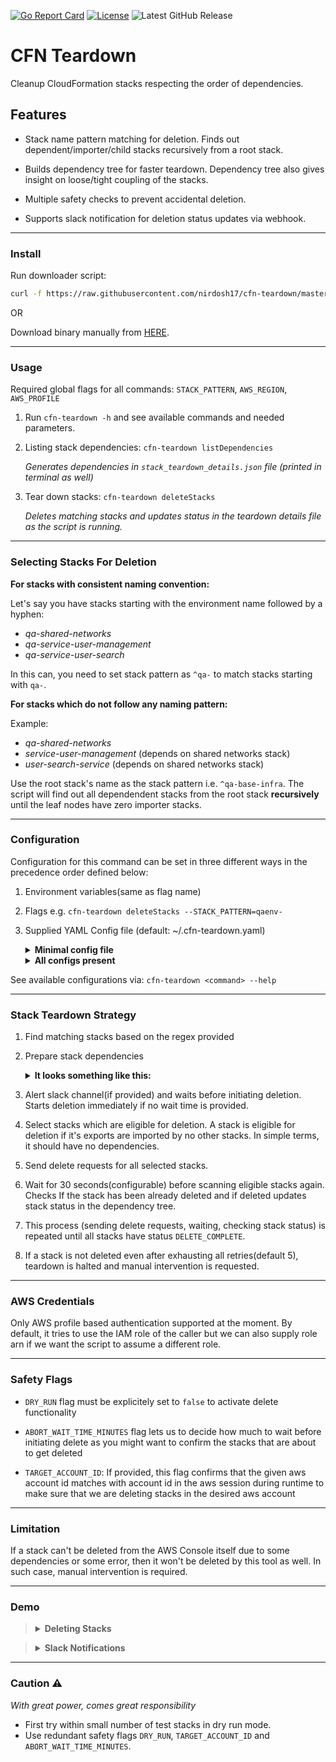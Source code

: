[![Go Report Card](https://goreportcard.com/badge/github.com/nirdosh17/cfn-teardown)](https://goreportcard.com/report/github.com/nirdosh17/cfn-teardown)
[![License](https://img.shields.io/badge/License-Apache%202.0-blue.svg)](https://github.com/nirdosh17/cfn-teardown/blob/main/LICENSE)
![Latest GitHub Release](https://img.shields.io/github/release/nirdosh17/cfn-teardown)

# CFN Teardown
Cleanup CloudFormation stacks respecting the order of dependencies.

## Features

- Stack name pattern matching for deletion. Finds out dependent/importer/child stacks recursively from a root stack.

- Builds dependency tree for faster teardown. Dependency tree also gives insight on loose/tight coupling of the stacks.

- Multiple safety checks to prevent accidental deletion.

- Supports slack notification for deletion status updates via webhook.

---

### Install
Run downloader script:
```bash
curl -f https://raw.githubusercontent.com/nirdosh17/cfn-teardown/master/download.sh | sh
```
OR

Download binary manually from [HERE](https://github.com/nirdosh17/cfn-teardown/releases).

---
### Usage
Required global flags for all commands: `STACK_PATTERN`, `AWS_REGION`, `AWS_PROFILE`

1. Run `cfn-teardown -h` and see available commands and needed parameters.

2. Listing stack dependencies: `cfn-teardown listDependencies`

	_Generates dependencies in  `stack_teardown_details.json` file (printed in terminal as well)_

2. Tear down stacks: `cfn-teardown deleteStacks`

	_Deletes matching stacks and updates status in the teardown details file as the script is running._

---

### Selecting Stacks For Deletion
**For stacks with consistent naming convention:**

Let's say you have stacks starting with the environment name followed by a hyphen:
- _qa-shared-networks_
- _qa-service-user-management_
- _qa-service-user-search_

In this can, you need to set stack pattern as `^qa-` to match stacks starting with `qa-`.

**For stacks which do not follow any naming pattern:**

Example:
- _qa-shared-networks_
- _service-user-management_ (depends on shared networks stack)
- _user-search-service_ (depends on shared networks stack)

Use the root stack's name as the stack pattern i.e. `^qa-base-infra`. The script will find out all dependendent stacks from the root stack **recursively** until the leaf nodes have zero importer stacks.

---
### Configuration

Configuration for this command can be set in three different ways in the precedence order defined below:
1. Environment variables(same as flag name)
2. Flags e.g. `cfn-teardown deleteStacks --STACK_PATTERN=qaenv-`
3. Supplied YAML Config file (default: ~/.cfn-teardown.yaml)
    <details>
    <summary><b>Minimal config file</b></summary>

    ```yaml
    AWS_REGION: us-east-1
    AWS_PROFILE: staging
    STACK_PATTERN: qa-
    ```
    </details>
    <details>
    <summary><b>All configs present</b></summary>

    ```yaml
    AWS_REGION: us-east-1
    AWS_PROFILE: staging
    TARGET_ACCOUNT_ID: 121212121212
    STACK_PATTERN: qa-
    ABORT_WAIT_TIME_MINUTES: 20
    STACK_WAIT_TIME_SECONDS: 30
    MAX_DELETE_RETRY_COUNT: 5
    SLACK_WEBHOOK_URL: https://hooks.slack.com/services/dummy/dummy/long_hash
    ROLE_ARN: "<arn>"
    DRY_RUN: "false"
    ```
    </details>

See available configurations via: `cfn-teardown <command> --help`

---
### Stack Teardown Strategy

1. Find matching stacks based on the regex provided

2. Prepare stack dependencies
    <details>
    <summary><b>It looks something like this:</b></summary>

      ```json
      {
        "staging-bucket-archived-items": {
          "StackName": "staging-bucket-archived-items",
          "Status": "CREATE_COMPLETE",
          "StackStatusReason": "",
          "DeleteStartedAt": "2021-02-07T03:35:43Z",
          "DeleteCompletedAt": "",
          "DeletionTimeInMinutes": "",
          "DeleteAttempt": 0,
          "Exports": [
            "staging:ItemsArchiveBucket",
            "staging:ItemsArchiveBucketArn"
          ],
          "ActiveImporterStacks": {
            "staging-products-service": {}
          },
          "CFNConsoleLink": "https://console.aws.amazon.com/cloudformation/home?region=us-east-1#/stacks/stackinfo?stackId=staging-bucket-archived-items"
        },
        "staging-products-service": {
          "StackName": "staging-products-service",
          "Status": "CREATE_COMPLETE",
          "StackStatusReason": "",
          "DeleteStartedAt": "2021-02-07T03:30:54Z",
          "DeleteCompletedAt": "",
          "DeletionTimeInMinutes": "",
          "DeleteAttempt": 0,
          "Exports": [
            "staging:ProductsServiceEndpoint"
          ],
          "ActiveImporterStacks": {},
          "CFNConsoleLink": "https://console.aws.amazon.com/cloudformation/home?region=us-east-1#/stacks/stackinfo?stackId=staging-products-service"
        }
      }
      ```
    </details>

3. Alert slack channel(if provided) and waits before initiating deletion. Starts deletion immediately if no wait time is provided.

4. Select stacks which are eligible for deletion. A stack is eligible for deletion if it's exports are imported by no other stacks. In simple terms, it should have no dependencies.

5. Send delete requests for all selected stacks.

6. Wait for 30 seconds(configurable) before scanning eligible stacks again. Checks If the stack has been already deleted and if deleted updates stack status in the dependency tree.

7. This process (sending delete requests, waiting, checking stack status) is repeated until all stacks have status `DELETE_COMPLETE`.

8. If a stack is not deleted even after exhausting all retries(default 5), teardown is halted and manual intervention is requested.

---

### AWS Credentials
Only AWS profile based authentication supported at the moment. By default, it tries to use the IAM role of the caller but we can also supply role arn if we want the script to assume a different role.

---

### Safety Flags

- `DRY_RUN` flag must be explicitely set to `false` to activate delete functionality

- `ABORT_WAIT_TIME_MINUTES` flag lets us to decide how much to wait before initiating delete as you might want to confirm the stacks that are about to get deleted

- `TARGET_ACCOUNT_ID`: If provided, this flag confirms that the given aws account id matches with account id in the aws session during runtime to make sure that we are deleting stacks in the desired aws account

---

### Limitation
If a stack can't be deleted from the AWS Console itself due to some dependencies or some error, then it won't be deleted by this tool as well. In such case, manual intervention is required.

---

### Demo
> <details><summary><strong>Deleting Stacks</strong></summary>
> <img src="https://user-images.githubusercontent.com/5920689/130366139-30912d09-7d79-4537-8809-014c75ce38c0.gif" width="600" alt="deleting stacks" />

> <details><summary><strong>Slack Notifications</strong></summary>
> <img src="https://user-images.githubusercontent.com/5920689/130365254-dd2d911d-803b-4c02-93ec-2f78badedb6a.png" width="600" alt="slack notifications sample" />


---
### Caution :warning:
_With great power, comes great responsibility_
- First try within small number of test stacks in dry run mode.
- Use redundant safety flags `DRY_RUN`, `TARGET_ACCOUNT_ID` and `ABORT_WAIT_TIME_MINUTES`.
